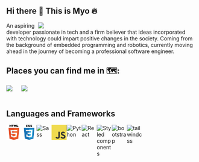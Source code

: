 ## Hi there 👋 This is Myo 🔥 

<img align='right' width='420px' src='https://media1.tenor.com/images/9fb771fb621c29b0a2eae945b5ceeeb3/tenor.gif?itemid=19019116' />

An aspiring developer passionate in tech and a firm believer that ideas incorporated with technology could 
impart positive changes in the society. Coming from the background of embedded programming and robotics, currently moving ahead in the journey of becoming a professional software engineer.<br/>
## Places you can find me in 🗺: 
<a>
 <img align='left' width='40px' src='https://cdn2.iconfinder.com/data/icons/colorful-guache-social-media-logos-1/155/social-media_twitter-256.png' />
</a>
<a>
 <img align='left' width='40px' src='https://cdn4.iconfinder.com/data/icons/colorful-guache-social-media-logos-1/159/social-media_linkedin-256.png' />
</a>

<br/>
<br/>

## Languages and Frameworks
<img align="left" alt="HTML5" width="40px" src="https://raw.githubusercontent.com/github/explore/80688e429a7d4ef2fca1e82350fe8e3517d3494d/topics/html/html.png" />
<img align="left" alt="CSS3" width="40px" src="https://raw.githubusercontent.com/github/explore/80688e429a7d4ef2fca1e82350fe8e3517d3494d/topics/css/css.png" />
<img align="left" alt="Sass" width="40px" src="https://www.vectorlogo.zone/logos/sass-lang/sass-lang-icon.svg" />
<img align="left" alt="JS" width="40px" src="https://raw.githubusercontent.com/github/explore/80688e429a7d4ef2fca1e82350fe8e3517d3494d/topics/javascript/javascript.png" />
<img align="left" alt="Python" width="40px" src="https://www.vectorlogo.zone/logos/python/python-icon.svg" />
<img align="left" alt="React" width="40px" src="https://www.vectorlogo.zone/logos/reactjs/reactjs-icon.svg" />
<img align="left" alt="Styled components" width="40px" src="https://www.styled-components.com/atom.png" />
<img align="left" alt="bootstrap" width="40px" src="https://upload.wikimedia.org/wikipedia/commons/thumb/b/b2/Bootstrap_logo.svg/768px-Bootstrap_logo.svg.png" />
<img align="left" alt="tailwindcss" width="40px" src="https://pbs.twimg.com/profile_images/1278691829135876097/I4HKOLJw.png" />




<!--
**aungmcs/aungmcs** is a ✨ _special_ ✨ repository because its `README.md` (this file) appears on your GitHub profile.

Here are some ideas to get you started:

- 🔭 I’m currently working on ...
- 🌱 I’m currently learning ...
- 👯 I’m looking to collaborate on ...
- 🤔 I’m looking for help with ...
- 💬 Ask me about ...
- 📫 How to reach me: ...
- 😄 Pronouns: ...
- ⚡ Fun fact: ...
-->
 
